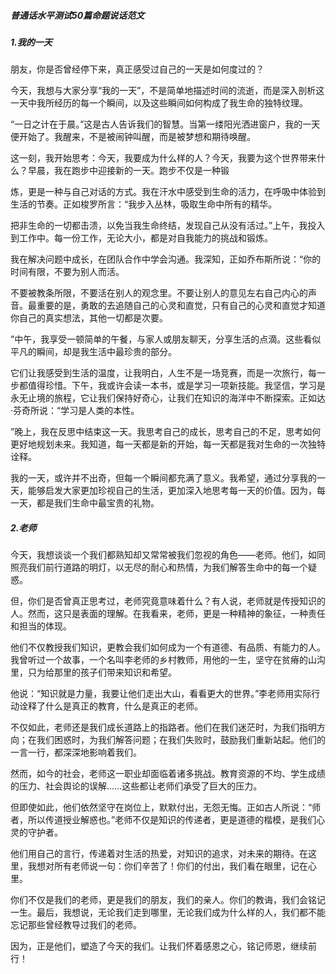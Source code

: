 ##### 普通话水平测试50篇命题说话范文

##### 1.我的一天
朋友，你是否曾经停下来，真正感受过自己的一天是如何度过的？

今天，我想与大家分享“我的一天”，不是简单地描述时间的流逝，而是深入剖析这一天中我所经历的每一个瞬间，以及这些瞬间如何构成了我生命的独特纹理。

“一日之计在于晨。”这是古人告诉我们的智慧。当第一缕阳光洒进窗户，我的一天便开始了。我醒来，不是被闹钟叫醒，而是被梦想和期待唤醒。

这一刻，我开始思考：今天，我要成为什么样的人？今天，我要为这个世界带来什么？早晨，我在跑步中迎接新的一天。跑步不仅是一种锻

炼，更是一种与自己对话的方式。我在汗水中感受到生命的活力，在呼吸中体验到生活的节奏。正如梭罗所言：“我步入丛林，吸取生命中所有的精华。

把非生命的一切都击溃，以免当我生命终结，发现自己从没有活过。”上午，我投入到工作中。每一份工作，无论大小，都是对自我能力的挑战和锻炼。

我在解决问题中成长，在团队合作中学会沟通。我深知，正如乔布斯所说：“你的时间有限，不要为别人而活。

不要被教条所限，不要活在别人的观念里。不要让别人的意见左右自己内心的声音。最重要的是，勇敢的去追随自己的心灵和直觉，只有自己的心灵和直觉才知道你自己的真实想法，其他一切都是次要。

”中午，我享受一顿简单的午餐，与家人或朋友聊天，分享生活的点滴。这些看似平凡的瞬间，却是我生活中最珍贵的部分。

它们让我感受到生活的温度，让我明白，人生不是一场竞赛，而是一次旅行，每一步都值得珍惜。下午，我或许会读一本书，或是学习一项新技能。我坚信，学习是永无止境的旅程，它让我们保持好奇心，让我们在知识的海洋中不断探索。正如达·芬奇所说：“学习是人类的本性。

”晚上，我在反思中结束这一天。我思考自己的成长，思考自己的不足，思考如何更好地规划未来。我知道，每一天都是新的开始，每一天都是我对生命的一次独特诠释。

我的一天，或许并不出奇，但每一个瞬间都充满了意义。我希望，通过分享我的一天，能够启发大家更加珍视自己的生活，更加深入地思考每一天的价值。因为，每一天，都是我们生命中最宝贵的礼物。

##### 2.老师

今天，我想谈谈一个我们都熟知却又常常被我们忽视的角色——老师。他们，如同照亮我们前行道路的明灯，以无尽的耐心和热情，为我们解答生命中的每一个疑惑。

但，你们是否曾真正思考过，老师究竟意味着什么？有人说，老师就是传授知识的人。然而，这只是表面的理解。在我看来，老师，更是一种精神的象征，一种责任和担当的体现。

他们不仅教授我们知识，更教会我们如何成为一个有道德、有品质、有能力的人。我曾听过一个故事，一个名叫李老师的乡村教师，用他的一生，坚守在贫瘠的山沟里，只为给那里的孩子们带来知识和希望。

他说：“知识就是力量，我要让他们走出大山，看看更大的世界。”李老师用实际行动诠释了什么是真正的教育，什么是真正的老师。

不仅如此，老师还是我们成长道路上的指路者。他们在我们迷茫时，为我们指明方向；在我们困惑时，为我们解答问题；在我们失败时，鼓励我们重新站起。他们的一言一行，都深深地影响着我们。

然而，如今的社会，老师这一职业却面临着诸多挑战。教育资源的不均、学生成绩的压力、社会舆论的误解……这些都让老师们承受了巨大的压力。

但即使如此，他们依然坚守在岗位上，默默付出，无怨无悔。正如古人所说：“师者，所以传道授业解惑也。”老师不仅是知识的传递者，更是道德的楷模，是我们心灵的守护者。

他们用自己的言行，传递着对生活的热爱，对知识的追求，对未来的期待。在这里，我想对所有老师说一句：你们辛苦了！你们的付出，我们看在眼里，记在心里。

你们不仅是我们的老师，更是我们的朋友，我们的亲人。你们的教诲，我们会铭记一生。最后，我想说，无论我们走到哪里，无论我们成为什么样的人，我们都不能忘记那些曾经教导过我们的老师。

因为，正是他们，塑造了今天的我们。让我们怀着感恩之心，铭记师恩，继续前行！

